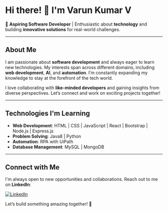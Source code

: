 # Hi there! 👋 I'm Varun Kumar V

🚀 **Aspiring Software Developer** | Enthusiastic about **technology** and building **innovative solutions** for real-world challenges.

---

## About Me
I am passionate about **software development** and always eager to learn new technologies. My interests span across different domains, including **web development**, **AI**, and **automation**. I’m constantly expanding my knowledge to stay at the forefront of the tech world.

I love collaborating with **like-minded developers** and gaining insights from diverse perspectives. Let’s connect and work on exciting projects together!

---

## Technologies I'm Learning
- **Web Development**: HTML | CSS | JavaScript | React | Bootstrap | Node.js | Express.js
- **Problem Solving**: Java8 | Python
- **Automation**: RPA with UiPath
- **Database Management**: MySQL | MongoDB

---

## Connect with Me
I'm always open to new opportunities and collaborations. Reach out to me on **LinkedIn**:

[![LinkedIn](https://img.shields.io/badge/LinkedIn-Connect-blue?logo=linkedin)]([https://www.linkedin.com/in/](https://www.linkedin.com/in/varun-kumar-v-12a37524a/))

Let’s build something amazing together! 🚀


<!----Hi👋, I’m Varun Kumar. I’m interested in software development. I’m currently learning many technologies and I'm looking to collaborate with like minded people and learn from them. How to reach me? You can reach me through LinkedIn. Here's my profile @https://www.linkedin.com/in/varun-kumar-v-12a37524a/ ---->

<!---
Varun2026/Varun2026 is a ✨ special ✨ repository because its `README.md` (this file) appears on your GitHub profile.
You can click the Preview link to take a look at your changes.
--->
